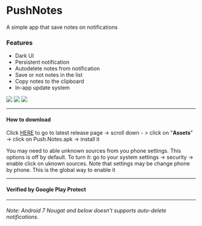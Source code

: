 # PushNotes
A simple app that save notes on notifications

### Features
* Dark UI
* Persistent notification
* Autodelete notes from notification
* Save or not notes in the list
* Copy notes to the clipboard
* In-app update system


<a href="https://imgur.com/VzKcbcz"><img src="https://imgur.com/VzKcbcz.png" /></a>
<a href="https://imgur.com/V3tCJz1"><img src="https://imgur.com/V3tCJz1.png" /></a>
<a href="https://imgur.com/Lv8KN3a"><img src="https://imgur.com/Lv8KN3a.png" /></a>

---

#### How to download
Click [HERE](https://github.com/Arfmann21/PushNotes/releases/latest) to go to latest release page -> scroll down - > click on "**Assets**" -> click on Push.Notes.apk -> install it

You may need to able unknown sources from you phone settings. This options is off by default. To turn it: go to your system settings -> security -> enable click on uknown sources.
Note that settings may be change phone by phone. This is the global way to enable it

---

#### Verified by Google Play Protect

---

###### Note: Android 7 Nougat and below doesn't supports auto-delete notifications.
